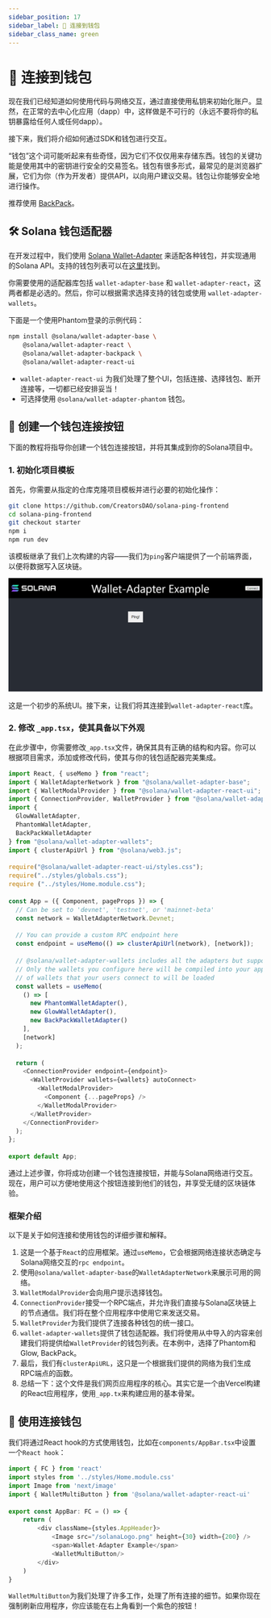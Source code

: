 ```yaml
---
sidebar_position: 17
sidebar_label: 🔌 连接到钱包
sidebar_class_name: green
---
```


# 🔌 连接到钱包

现在我们已经知道如何使用代码与网络交互，通过直接使用私钥来初始化账户。显然，在正常的去中心化应用（dapp）中，这样做是不可行的（永远不要将你的私钥暴露给任何人或任何dapp）。

接下来，我们将介绍如何通过SDK和钱包进行交互。

“钱包”这个词可能听起来有些奇怪，因为它们不仅仅用来存储东西。钱包的关键功能是使用其中的密钥进行安全的交易签名。钱包有很多形式，最常见的是浏览器扩展，它们为你（作为开发者）提供API，以向用户建议交易。钱包让你能够安全地进行操作。

推荐使用 [BackPack](https://www.backpack.app/)。

## 🛠 Solana 钱包适配器

在开发过程中，我们使用 [Solana Wallet-Adapter](https://github.com/solana-labs/wallet-adapter) 来适配各种钱包，并实现通用的Solana API。支持的钱包列表可以在[这里](https://github.com/solana-labs/wallet-adapter/blob/master/wallets.png)找到。

你需要使用的适配器库包括 `wallet-adapter-base` 和 `wallet-adapter-react`，这两者都是必选的。然后，你可以根据需求选择支持的钱包或使用 `wallet-adapter-wallets`。

下面是一个使用Phantom登录的示例代码：

```bash
npm install @solana/wallet-adapter-base \
    @solana/wallet-adapter-react \
    @solana/wallet-adapter-backpack \
    @solana/wallet-adapter-react-ui
```

- `wallet-adapter-react-ui` 为我们处理了整个UI，包括连接、选择钱包、断开连接等，一切都已经安排妥当！
- 可选择使用 `@solana/wallet-adapter-phantom` 钱包。

## 👜 创建一个钱包连接按钮

下面的教程将指导你创建一个钱包连接按钮，并将其集成到你的Solana项目中。

### 1. 初始化项目模板

首先，你需要从指定的仓库克隆项目模板并进行必要的初始化操作：

```bash
git clone https://github.com/CreatorsDAO/solana-ping-frontend
cd solana-ping-frontend
git checkout starter
npm i
npm run dev
```

该模板继承了我们上次构建的内容——我们为`ping`客户端提供了一个前端界面，以便将数据写入区块链。

![](./img/upload_2.png)

这是一个初步的系统UI。接下来，让我们将其连接到`wallet-adapter-react`库。

### 2. 修改 `_app.tsx`，使其具备以下外观

在此步骤中，你需要修改`_app.tsx`文件，确保其具有正确的结构和内容。你可以根据项目需求，添加或修改代码，使其与你的钱包适配器完美集成。

```ts
import React, { useMemo } from "react";
import { WalletAdapterNetwork } from "@solana/wallet-adapter-base";
import { WalletModalProvider } from "@solana/wallet-adapter-react-ui";
import { ConnectionProvider, WalletProvider } from "@solana/wallet-adapter-react";
import {
  GlowWalletAdapter,
  PhantomWalletAdapter,
  BackPackWalletAdapter
} from "@solana/wallet-adapter-wallets";
import { clusterApiUrl } from "@solana/web3.js";

require("@solana/wallet-adapter-react-ui/styles.css");
require("../styles/globals.css");
require ("../styles/Home.module.css");

const App = ({ Component, pageProps }) => {
  // Can be set to 'devnet', 'testnet', or 'mainnet-beta'
  const network = WalletAdapterNetwork.Devnet;

  // You can provide a custom RPC endpoint here
  const endpoint = useMemo(() => clusterApiUrl(network), [network]);

  // @solana/wallet-adapter-wallets includes all the adapters but supports tree shaking and lazy loading --
  // Only the wallets you configure here will be compiled into your application, and only the dependencies
  // of wallets that your users connect to will be loaded
  const wallets = useMemo(
    () => [
      new PhantomWalletAdapter(),
      new GlowWalletAdapter(),
      new BackPackWalletAdapter()
    ],
    [network]
  );

  return (
    <ConnectionProvider endpoint={endpoint}>
      <WalletProvider wallets={wallets} autoConnect>
        <WalletModalProvider>
          <Component {...pageProps} />
        </WalletModalProvider>
      </WalletProvider>
    </ConnectionProvider>
  );
};

export default App;
```

通过上述步骤，你将成功创建一个钱包连接按钮，并能与Solana网络进行交互。现在，用户可以方便地使用这个按钮连接到他们的钱包，并享受无缝的区块链体验。

### 框架介绍

以下是关于如何连接和使用钱包的详细步骤和解释。

1. 这是一个基于`React`的应用框架。通过`useMemo`，它会根据网络连接状态确定与Solana网络交互的`rpc endpoint`。
2. 使用`@solana/wallet-adapter-base`的`WalletAdapterNetwork`来展示可用的网络。
3. `WalletModalProvider`会向用户提示选择钱包。
4. `ConnectionProvider`接受一个RPC端点，并允许我们直接与Solana区块链上的节点通信。我们将在整个应用程序中使用它来发送交易。
5. `WalletProvider`为我们提供了连接各种钱包的统一接口。
6. `wallet-adapter-wallets`提供了钱包适配器。我们将使用从中导入的内容来创建我们将提供给`WalletProvider`的钱包列表。在本例中，选择了Phantom和Glow, BackPack。
7. 最后，我们有`clusterApiURL`，这只是一个根据我们提供的网络为我们生成RPC端点的函数。
8. 总结一下：这个文件是我们网页应用程序的核心。其实它是一个由Vercel构建的React应用程序，使用`_app.tx`来构建应用的基本骨架。

## 🧞 使用连接钱包

我们将通过React hook的方式使用钱包，比如在`components/AppBar.tsx`中设置一个`React hook`：

```ts
import { FC } from 'react'
import styles from '../styles/Home.module.css'
import Image from 'next/image'
import { WalletMultiButton } from '@solana/wallet-adapter-react-ui'

export const AppBar: FC = () => {
    return (
        <div className={styles.AppHeader}>
            <Image src="/solanaLogo.png" height={30} width={200} />
            <span>Wallet-Adapter Example</span>
            <WalletMultiButton/>
        </div>
    )
}
```

`WalletMultiButton`为我们处理了许多工作，处理了所有连接的细节。如果你现在强制刷新应用程序，你应该能在右上角看到一个紫色的按钮！
